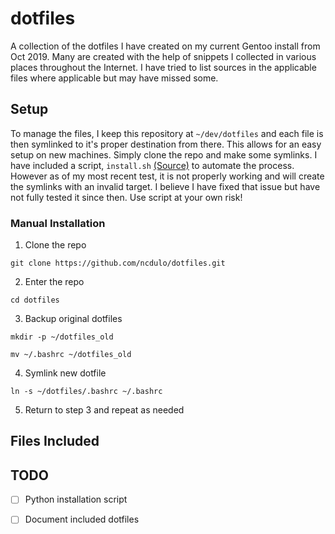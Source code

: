 # dotfiles
A collection of the dotfiles I have created on my current Gentoo install from Oct 2019. Many are created with the help of snippets I collected in various places throughout the Internet. I have tried to list sources in the applicable files where applicable but may have missed some.

## Setup
To manage the files, I keep this repository at `~/dev/dotfiles` and each file is then symlinked to it's proper destination from there. This allows for an easy setup on new machines. Simply clone the repo and make some symlinks. I have included a script, `install.sh` [(Source)](http://blog.smalleycreative.com/tutorials/using-git-and-github-to-manage-your-dotfiles/) to automate the process. However as of my most recent test, it is not properly working and will create the symlinks with an invalid target. I believe I have fixed that issue but have not fully tested it since then. Use script at your own risk!

### Manual Installation
1. Clone the repo

`git clone https://github.com/ncdulo/dotfiles.git`

2. Enter the repo

`cd dotfiles`

3. Backup original dotfiles

`mkdir -p ~/dotfiles_old`

`mv ~/.bashrc ~/dotfiles_old`

4. Symlink new dotfile

`ln -s ~/dotfiles/.bashrc ~/.bashrc`

5. Return to step 3 and repeat as needed

## Files Included

## TODO
- [ ] Python installation script
- [ ] Document included dotfiles

